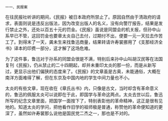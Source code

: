     一一、民报案 

   在往民报社听讲的期间，《民报》被日本政府所禁止了。原因自然由于清政府的请求，表面则说是违反出版法，因为改变出版人的名义，没有向警厅报告，结果是发行禁止之外，还处以百五十元的罚金。《民报》虽说是同盟会的机关报，但孙中山系早已不管，这回罚金也要章太炎自己去付，过期付不出，便要一元一天拉去作苦工了。到得末了一天，龚未生来找鲁迅商量，结果转请许寿裳挪用了《支那经济全书》译本的印费一部分，这才解了这场危难。

   为了这件事，鲁迅对于孙系的同盟会很是不满，特别后来孙中山叫胡汉民等在法国复刊《民报》，仍从禁止的二十四期起，却并未重印太炎的那一份，而是从新写过，更显示出他们偏狭的态度来了。《民报》的文章虽是古奥，未能通俗，大概在南洋方面难得了解，但在东京及中国内地的学生中间力量也不小。

   太炎的有些文章，现在收在《章氏丛书》内，只像是古文，当时却含有革命意义的，鲁迅的佩服太炎可以说即在于此，即国学与革命这两点。太炎去世以后，鲁迅所写的纪念文章里面，把国学一面按下了，特别表彰他的革命精神，这正是很有见地的。知道太炎的学问，把他看作旧学的祖师极是普通，称赞他的革命便知道的更深了，虽然如许寿裳那么说他是国民党二杰之一，那也是不对的。

